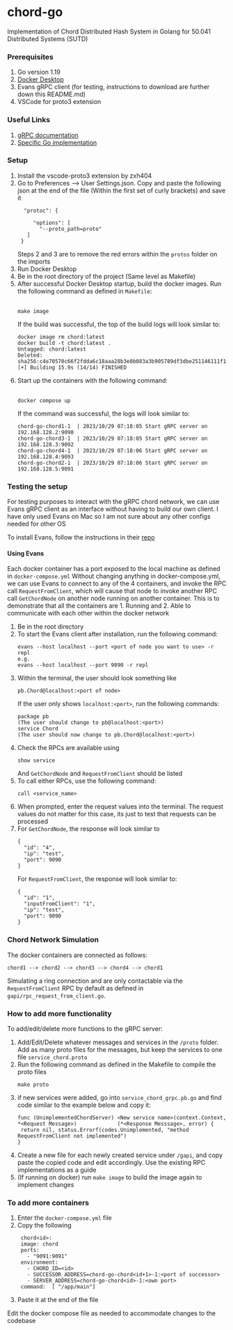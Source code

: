 # chord-go
Implementation of Chord Distributed Hash System in Golang for 50.041 Distributed Systems (SUTD)

### Prerequisites
1. Go version 1.19
2. [Docker Desktop](https://www.docker.com/products/docker-desktop/)
3. Evans gRPC client (for testing, instructions to download are further down this README.md)
4. VSCode for proto3 extension

### Useful Links
1. [gRPC documentation](https://grpc.io/docs/what-is-grpc/introduction/)
2. [Specific Go implementation](https://grpc.io/docs/languages/go/basics/)

### Setup
1. Install the vscode-proto3 extension by zxh404
2. Go to Preferences --> User Settings.json. Copy and paste the following json at the end of the file (Within the first set of curly brackets) and save it
   ```
     "protoc": {
      
        "options": [
          "--proto_path=proto"
      ]
    }
   ```
   Steps 2 and 3 are to remove the red errors within the `protos` folder on the imports
3. Run Docker Desktop
4. Be in the root directory of the project (Same level as Makefile)
5. After successful Docker Desktop startup, build the docker images. Run the following command as defined in ``Makefile``:
   <br><br>
    ```
    make image
    ```
   If the build was successful, the top of the build logs will look similar to:
    ```
    docker image rm chord:latest       
    docker build -t chord:latest .
    Untagged: chord:latest
    Deleted: sha256:c4e70570c66f2fdda6c18aaa28b3e0b083a3b905789df3dbe251146111f1154b
    [+] Building 15.9s (14/14) FINISHED
    ```
6. Start up the containers with the following command:
   <br><br>
   ```
   docker compose up
   ```
   If the command was successful, the logs will look similar to:
   ```
   chord-go-chord1-1  | 2023/10/29 07:18:05 Start gRPC server on 192.168.128.2:9090
   chord-go-chord3-1  | 2023/10/29 07:18:05 Start gRPC server on 192.168.128.3:9092
   chord-go-chord4-1  | 2023/10/29 07:18:06 Start gRPC server on 192.168.128.4:9093
   chord-go-chord2-1  | 2023/10/29 07:18:06 Start gRPC server on 192.168.128.5:9091
   ```

### Testing the setup
For testing purposes to interact with the gRPC chord network, we can use Evans gRPC client as an interface without 
having to build our own client. I have only used Evans on Mac so I am not sure about any other configs needed for other
OS

To install Evans, follow the instructions in their [repo](https://github.com/ktr0731/evans)

#### Using Evans
Each docker container has a port exposed to the local machine as defined in `docker-compose.yml` Without changing 
anything in docker-compose.yml, we can use Evans to connect to any of the 4 containers, and invoke the RPC call 
`RequestFromClient`, which will cause that node to invoke another RPC call `GetChordNode` on another node running 
on another container. This is to demonstrate that all the containers are 1. Running and 2. Able to communicate with
each other within the docker network

1. Be in the root directory 
2. To start the Evans client after installation, run the following command:
   ```
   evans --host localhost --port <port of node you want to use> -r repl
   e.g.
   evans --host localhost --port 9090 -r repl
   ```
3. Within the terminal, the user should look something like
   ```
   pb.Chord@localhost:<port of node>
   ```
   If the user only shows `localhost:<port>`, run the following commands:
   ```
   package pb
   (The user should change to pb@localhost:<port>)
   service Chord
   (The user should now change to pb.Chord@localhost:<port>)
   ```
4. Check the RPCs are available using
   ```
   show service
   ```
   And `GetChordNode` and `RequestFromClient` should be listed
5. To call either RPCs, use the following command:
   ```
   call <service_name>
   ```
6. When prompted, enter the request values into the terminal. The request values do not matter
   for this case, its just to test that requests can be processed
7. For `GetChordNode`, the response will look similar to
   ```
   {
     "id": "4",
     "ip": "test",
     "port": 9090
   }
   ```
   For `RequestFromClient`, the response will look similar to:
   ```
   {
     "id": "1",
     "inputFromClient": "1",
     "ip": "test",
     "port": 9090
   }
   ```
### Chord Network Simulation
The docker containers are connected as follows:
```
chord1 --> chord2 --> chord3 --> chord4 --> chord1
```
Simulating a ring connection and are only contactable via the `RequestFromClient` RPC by default as defined in `gapi/rpc_request_from_client.go`.

### How to add more functionality
To add/edit/delete more functions to the gRPC server:

1. Add/Edit/Delete whatever messages and services in the `/proto` folder. Add as many proto files for the messages, but keep the services to one file `service_chord.proto`
2. Run the following command as defined in the Makefile to compile the proto files
   ```
   make proto
   ```
3. if new services were added, go into `service_chord_grpc.pb.go` and find code similar to the example below and copy it:
   ```
   func (UnimplementedChordServer) <New service name>(context.Context, *<Request Message>)             (*<Response Messsage>, error) {
	return nil, status.Errorf(codes.Unimplemented, "method RequestFromClient not implemented")
   }
   ```
4. Create a new file for each newly created service under `/gapi`, and copy paste the copied code and edit accordingly. Use the existing RPC implementations as a guide
5. (If running on docker) run `make image` to build the image again to implement changes
   
### To add more containers
1. Enter the `docker-compose.yml` file
2. Copy the following
   ```
    chord<id>: 
    image: chord
    ports:
      - "9091:9091"
    environment:
      - CHORD_ID=<id>
      - SUCCESSOR_ADDRESS=chord-go-chord<id+1>-1:<port of successor>
      - SERVER_ADDRESS=chord-go-chord<id>-1:<own port>
    command:  [ "/app/main"]
   ```
3. Paste it at the end of the file

Edit the docker compose file as needed to accommodate changes to the codebase
   
